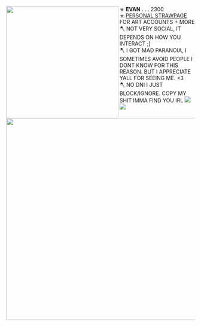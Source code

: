 ☣ **EVAN** . . . 2300 <img align="left" width="300" src="https://i.imgur.com/FUXqOrL.png"> <br/> 
☣ [PERSONAL STRAWPAGE](https://w0lf.straw.page) FOR ART ACCOUNTS + MORE
</br> 🪓 NOT VERY SOCIAL, IT DEPENDS ON HOW YOU INTERACT ;] </br> 🪓 I GOT MAD PARANOIA, I SOMETIMES AVOID PEOPLE I DONT KNOW FOR THIS REASON. BUT I APPRECIATE YALL FOR SEEING ME. <3
<br/> 🪓 NO DNI I JUST BLOCK/IGNORE. COPY MY SHIT IMMA FIND YOU IRL <img src="https://pixels.crd.co/assets/images/gallery02/eb638353.gif?v=29416114"> <img src="https://wilardo.crd.co/assets/images/gallery29/7b92b803.gif?v=c0a0770b">
<img width="540" align="right" src="https://i.imgur.com/Nc3gjDK.png"> 
<br/>
